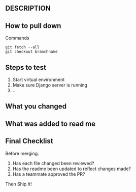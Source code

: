 ## DESCRIPTION

## How to pull down
Commands

```
git fetch --all
git checkout branchname
```

## Steps to test

1. Start virtual environment
1. Make sure Django server is running
1. ...

## What you changed

## What was added to read me

## Final Checklist
Before merging.
1. Has each file changed been reviewed?
2. Has the readme been updated to reflect changes made?
3. Has a teammate approved the PR?

Then Ship It!

